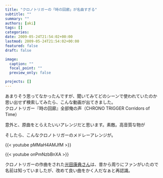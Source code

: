 ```yaml
---
title: "クロノトリガーの「時の回廊」が名曲すぎる"
subtitle: ""
summary: ""
authors: [aki]
tags: []
categories: 
date: 2009-05-24T21:54:02+00:00
lastmod: 2009-05-24T21:54:02+00:00
featured: false
draft: false

image:
  caption: ""
  focal_point: ""
  preview_only: false

projects: []
---
```

あまりそう思ってなかったんですが、聞いてみてどのシーンで使われていたのか思い出せず検索してみたら、こんな動画が出てきました。  
クロノトリガー『時の回廊』全部俺の声（CHRONO TRIGGER Corridors of Time）

意外と、原曲をとらえたいいアレンジだと思います。素敵。高音質な物が

そしたら、こんなクロノトリガーのメドレーアレンジが。

{{< youtube pMMaH4AMJfM >}}

{{< youtube onPmNzbBnXA >}}

クロノトリガーの作曲をされた[光田康典さん](http://ja.wikipedia.org/wiki/%E5%85%89%E7%94%B0%E5%BA%B7%E5%85%B8)は、昔から周りにファンがいたので名前は知っていましたが、改めて良い曲をかく人だなぁと再認識。


